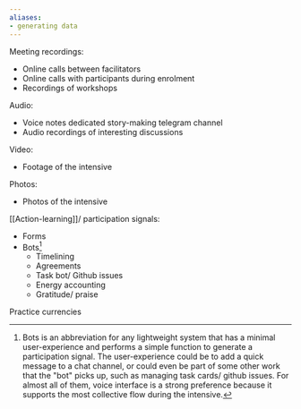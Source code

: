 ```yaml
---
aliases:
- generating data
---
```


Meeting recordings:
- Online calls between facilitators
- Online calls with participants during enrolment
- Recordings of workshops

Audio:
- Voice notes dedicated story-making telegram channel
- Audio recordings of interesting discussions

Video:
- Footage of the intensive

Photos:
- Photos of the intensive

[[Action-learning]]/ participation signals:
- Forms
- Bots[^1]
	- Timelining 
	- Agreements
	- Task bot/ Github issues
	- Energy accounting
	- Gratitude/ praise

Practice currencies

[^1]: Bots is an abbreviation for any lightweight system that has a minimal user-experience and performs a simple function to generate a participation signal. The user-experience could be to add a quick message to a chat channel, or could even be part of some other work that the "bot" picks up, such as managing task cards/ github issues. For almost all of them, voice interface is a strong preference because it supports the most collective flow during the intensive. 
